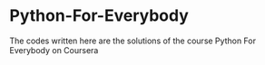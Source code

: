 # Python-For-Everybody
The codes written here are the solutions of the course Python For Everybody on Coursera

